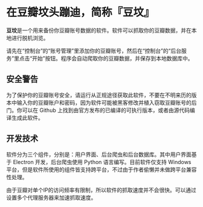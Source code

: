 # 在豆瓣坟头蹦迪，简称『豆坟』

**豆坟**是一个用来备份你豆瓣账号数据的软件。软件可以抓取你的豆瓣数据，并在本地进行脱机浏览。

请先在“控制台”的“账号管理”里添加你的豆瓣账号，然后在“控制台”的“后台服务”里点击“开始”按钮。程序会自动爬取你的豆瓣数据，并保存到本地数据库中。

## 安全警告

为了保护你的豆瓣账号安全，请运行从正规途径获取此软件，不要在不明来历的版本中输入你的豆瓣账户和密码，因为软件可能被黑客修改并植入窃取豆瓣账号的后门。你可以在 Github 上找到由官方发布的已编译的可执行版本，或者由源代码编译生成此软件。

## 开发技术

软件分为三个组件，分别是：用户界面、后台爬虫和后台数据库。其中用户界面基于 Electron 开发，后台爬虫使用 Python 语言编写。目前软件仅支持 Windows 平台，但是软件所使用的组件皆支持跨平台，不过由于作者偷懒并未做跨平台兼容性处理。

由于豆瓣对单个IP的访问频率有限制，所以软件的抓取速度并不会很快。可以通过设置多个代理服务器来加速抓取速度。